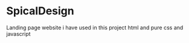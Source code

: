 # SpicalDesign

Landing page website 
i have used in this project html and pure css and javascript 
